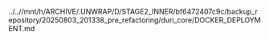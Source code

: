 ../..//mnt/h/ARCHIVE/.UNWRAP/D/STAGE2_INNER/bf6472407c9c/backup_repository/20250803_201338_pre_refactoring/duri_core/DOCKER_DEPLOYMENT.md